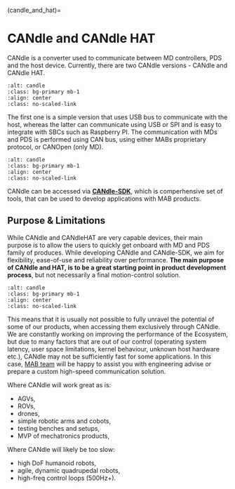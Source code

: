 (candle_and_hat)=

# CANdle and CANdle HAT

CANdle is a converter used to communicate between MD controllers, PDS and the host device.
Currently, there are two CANdle versions - CANdle and CANdle HAT.

```{figure} images/CANdle_joined.webp
:alt: candle
:class: bg-primary mb-1
:align: center
:class: no-scaled-link
```

The first one is a simple version that uses USB bus to communicate with the host, whereas the latter
can communicate using USB or SPI and is easy to integrate with SBCs such as Raspberry PI. The
communication with MDs and PDS is performed using CAN bus, using either MABs proprietary protocol,
or CANOpen (only MD).

```{figure} images/hardware_setup2.png
:alt: candle
:class: bg-primary mb-1
:align: center
:class: no-scaled-link
```

CANdle can be accessed via [**CANdle-SDK**](/CANdle-SDK/intro), which is comperhensive set of tools,
that can be used to develop applications with MAB products.

## Purpose & Limitations

While CANdle and CANdleHAT are very capable devices, their main purpose is to allow the users to
quickly get onboard with MD and PDS family of produces. While developing CANdle and CANdle-SDK, we
aim for flexibility, ease-of-use and reliability over performance. **The main purpose of CANdle and
HAT, is to be a great starting point in product development process**, but not necessarily a final
motion-control solution.

```{figure} images/ecosystem.jpg
:alt: candle
:class: bg-primary mb-1
:align: center
:class: no-scaled-link
```

This means that it is usually not possible to fully unravel the potential of some of our products,
when accessing them exclusively through CANdle. We are constantly working on improving the
performance of the Ecosystem, but due to many factors that are out of our control (operating system
latency, user space limitations, kernel behaviour, unknown host hardware etc.), CANdle may not be
sufficiently fast for some applications. In this case,
[MAB team](https://www.mabrobotics.pl/contact) will be happy to assist you with engineering advise
or prepare a custom high-speed communication solution.

Where CANdle will work great as is:

- AGVs,
- ROVs,
- drones,
- simple robotic arms and cobots,
- testing benches and setups,
- MVP of mechatronics products,

Where CANdle will likely be too slow:

- high DoF humanoid robots,
- agile, dynamic quadrupedal robots,
- high-freq control loops (500Hz+).
